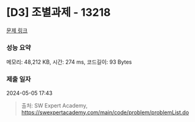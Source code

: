 # [D3] 조별과제 - 13218 

[문제 링크](https://swexpertacademy.com/main/code/problem/problemDetail.do?contestProbId=AXzjvCCq-PwDFASs) 

### 성능 요약

메모리: 48,212 KB, 시간: 274 ms, 코드길이: 93 Bytes

### 제출 일자

2024-05-05 17:43



> 출처: SW Expert Academy, https://swexpertacademy.com/main/code/problem/problemList.do